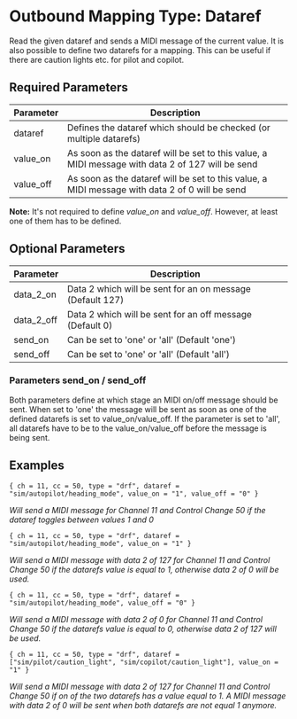 # Outbound Mapping Type: Dataref

Read the given dataref and sends a MIDI message of the current value. It is also possible to define two datarefs for a 
mapping. This can be useful if there are caution lights etc. for pilot and copilot.

## Required Parameters

| Parameter | Description                                                                                      |
|-----------|--------------------------------------------------------------------------------------------------|
| dataref   | Defines the dataref which should be checked (or multiple datarefs)                               |
| value_on  | As soon as the dataref will be set to this value, a MIDI message with data 2 of 127 will be send |
| value_off | As soon as the dataref will be set to this value, a MIDI message with data 2 of 0 will be send   |

**Note:**
It's not required to define *value_on* and *value_off*. However, at least one of them has to be defined.

## Optional Parameters

| Parameter  | Description                                               |
|------------|-----------------------------------------------------------|
| data_2_on  | Data 2 which will be sent for an on message (Default 127) |
| data_2_off | Data 2 which will be sent for an off message (Default 0)  |
| send_on    | Can be set to 'one' or 'all' (Default 'one')              |
| send_off   | Can be set to 'one' or 'all' (Default 'all')              |

### Parameters send_on / send_off

Both parameters define at which stage an MIDI on/off message should be sent. When set to 'one' the message will be
sent as soon as one of the defined datarefs is set to value_on/value_off. If the parameter is set to 'all', all datarefs
have to be to the value_on/value_off before the message is being sent.

## Examples

```
{ ch = 11, cc = 50, type = "drf", dataref = "sim/autopilot/heading_mode", value_on = "1", value_off = "0" }
```
*Will send a MIDI message for Channel 11 and Control Change 50 if the dataref toggles between values 1 and 0*

```
{ ch = 11, cc = 50, type = "drf", dataref = "sim/autopilot/heading_mode", value_on = "1" }
```
*Will send a MIDI message with data 2 of 127 for Channel 11 and Control Change 50 if the datarefs value is equal to 1,
otherwise data 2 of 0 will be used.*

```
{ ch = 11, cc = 50, type = "drf", dataref = "sim/autopilot/heading_mode", value_off = "0" }
```
*Will send a MIDI message with data 2 of 0 for Channel 11 and Control Change 50 if the datarefs value is equal to 0,
otherwise data 2 of 127 will be used.*

```
{ ch = 11, cc = 50, type = "drf", dataref = ["sim/pilot/caution_light", "sim/copilot/caution_light"], value_on = "1" }
```
*Will send a MIDI message with data 2 of 127 for Channel 11 and Control Change 50 if on of the two datarefs has a value equal to 1.
A MIDI message with data 2 of 0 will be sent when both datarefs are not equal 1 anymore.*
